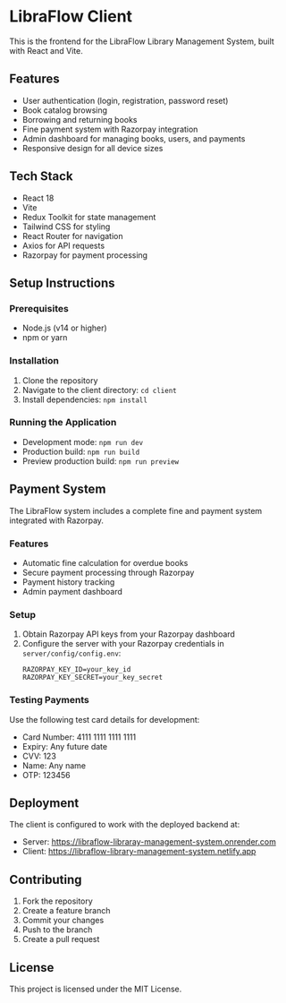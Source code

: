 # LibraFlow Client

This is the frontend for the LibraFlow Library Management System, built with React and Vite.

## Features
- User authentication (login, registration, password reset)
- Book catalog browsing
- Borrowing and returning books
- Fine payment system with Razorpay integration
- Admin dashboard for managing books, users, and payments
- Responsive design for all device sizes

## Tech Stack
- React 18
- Vite
- Redux Toolkit for state management
- Tailwind CSS for styling
- React Router for navigation
- Axios for API requests
- Razorpay for payment processing

## Setup Instructions

### Prerequisites
- Node.js (v14 or higher)
- npm or yarn

### Installation
1. Clone the repository
2. Navigate to the client directory: `cd client`
3. Install dependencies: `npm install`

### Running the Application
- Development mode: `npm run dev`
- Production build: `npm run build`
- Preview production build: `npm run preview`

## Payment System
The LibraFlow system includes a complete fine and payment system integrated with Razorpay.

### Features
- Automatic fine calculation for overdue books
- Secure payment processing through Razorpay
- Payment history tracking
- Admin payment dashboard

### Setup
1. Obtain Razorpay API keys from your Razorpay dashboard
2. Configure the server with your Razorpay credentials in `server/config/config.env`:
   ```
   RAZORPAY_KEY_ID=your_key_id
   RAZORPAY_KEY_SECRET=your_key_secret
   ```

### Testing Payments
Use the following test card details for development:
- Card Number: 4111 1111 1111 1111
- Expiry: Any future date
- CVV: 123
- Name: Any name
- OTP: 123456

## Deployment
The client is configured to work with the deployed backend at:
- Server: https://libraflow-libraray-management-system.onrender.com
- Client: https://libraflow-library-management-system.netlify.app

## Contributing
1. Fork the repository
2. Create a feature branch
3. Commit your changes
4. Push to the branch
5. Create a pull request

## License
This project is licensed under the MIT License.